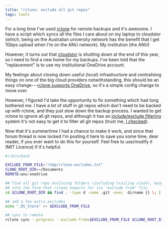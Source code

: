 ```yaml
---
title: "rclone: exclude all git repos"
tags: tools
---
```


For a long time I've used [rclone](https://rclone.org) for remote backups and
it's awesome. I have a script which syncs all the files I care about on my
laptop to cloudstor (which, being on the Australian university network has the
benefit that I get 1Gbps upload when I'm on the ANU network). My institution
(the ANU)

However, it turns out that
[cloudstor](https://support.aarnet.edu.au/hc/en-us/articles/5697089309711) is
shutting down at the end of this year, so I need to find a new home for my
backups. I've been told that the "replacement" is to use my institutional
OneDrive account.

My feelings about closing down useful (local) infrastructure and centralising
things on one of the big cloud providers notwithstanding, this should be an easy
change---[rclone supports OneDrive](https://rclone.org/onedrive/), so it's a
simple config change to move over.

However, I figured I'd take the opportunity to fix something which had long
bothered me. I have a _lot_ of stuff in git repos which don't need to be backed
up with rclone, and they just slow down the backup process. I wanted to get
rclone to ignore all git repos, and although it has an [include/exclude
filtering](https://rclone.org/filtering/) system it's not easy to get it to
filter all git repos (trust me, [I
checked](https://forum.rclone.org/t/ignore-all-git-repos-when-syncing/33023)).

Now that it's summertime I had a chance to make it work, and since that forum
thread is now locked I'm posting it here to save you some time, dear reader, if
you ever want to do this for yourself. Feel free to use/modify it (MIT Licence)
if it's helpful.

```bash
#!/bin/bash

EXCLUDE_FROM_FILE="/tmp/rclone-excludes.txt"
CLONE_ROOT_DIR=~/Documents
REMOTE=anu-onedrive

## find all git repo enclosing folders (including trailing slash), munge them
## into the form that rclone expects for its "exclude from" file
cd $CLONE_ROOT_DIR && find . -type d -name .git -exec  dirname {} \; | sed -e 's/$/\//' -e 's/^.//' > $EXCLUDE_FROM_FILE

## add a few extra excludes
echo ".DS_Store" >> $EXCLUDE_FROM_FILE

## sync to remote
rclone sync --progress --exclude-from=$EXCLUDE_FROM_FILE $CLONE_ROOT_DIR $REMOTE:mitch-rclone/$CLONE_ROOT_DIR
```
